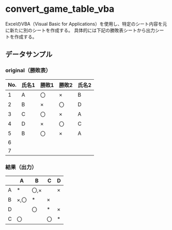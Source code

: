 # convert_game_table_vba
ExcelのVBA（Visual Basic for Applications）を使用し、特定のシート内容を元に新たに別のシートを作成する。
具体的には下記の勝敗表シートから出力シートを作成する。

## データサンプル
### original（勝敗表）
| No. | 氏名1 | 勝敗1 | 勝敗2 | 氏名2 |
|-----|-------|-------|-------|-------|
| 1   | A     | 〇    | ×     | B     |
| 2   | B     | ×     | 〇    | D     |
| 3   | C     | 〇    | ×     | A     |
| 4   | D     | ×     | 〇    | C     |
| 5   | B     | 〇    | ×     | A     |
| 6   |       |       |       |       |
| 7   |       |       |       |       |

### 結果（出力）
|   | A    | B    | C  | D |
|---|------|------|----|---|
| A | *    | 〇,× |    | × |
| B | ×,〇 | *    | ×  |   |
| D |      | 〇   | *  | × |
| C | 〇   |      | 〇 | * |
